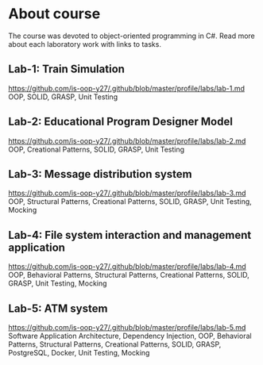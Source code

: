# About course
The course was devoted to object-oriented programming in C#. Read more about each laboratory work with links to tasks.
## Lab-1: Train Simulation
https://github.com/is-oop-y27/.github/blob/master/profile/labs/lab-1.md  
OOP, SOLID, GRASP, Unit Testing
## Lab-2: Educational Program Designer Model
https://github.com/is-oop-y27/.github/blob/master/profile/labs/lab-2.md  
OOP, Creational Patterns, SOLID, GRASP, Unit Testing
## Lab-3: Message distribution system
https://github.com/is-oop-y27/.github/blob/master/profile/labs/lab-3.md  
OOP, Structural Patterns, Creational Patterns, SOLID, GRASP, Unit Testing, Mocking
## Lab-4: File system interaction and management application
https://github.com/is-oop-y27/.github/blob/master/profile/labs/lab-4.md  
OOP, Behavioral Patterns, Structural Patterns, Creational Patterns, SOLID, GRASP, Unit Testing, Mocking
## Lab-5: ATM system
https://github.com/is-oop-y27/.github/blob/master/profile/labs/lab-5.md  
Software Application Architecture, Dependency Injection, OOP, Behavioral Patterns, Structural Patterns, Creational Patterns, SOLID, GRASP, PostgreSQL, Docker, Unit Testing, Mocking
